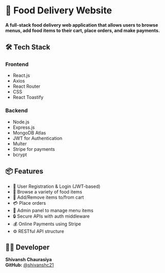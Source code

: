 # 🍅 **Food Delivery Website**

#### A full-stack food delivery web application that allows users to browse menus, add food items to their cart, place orders, and make payments.

## **🛠️ Tech Stack**

### **Frontend**
- React.js
- Axios
- React Router
- CSS 
- React Toastify

### **Backend**

- Node.js
- Express.js
- MongoDB Atlas
- JWT for Authentication
- Multer 
- Stripe for payments
- bcrypt

## **📦 Features**
- 👤 User Registration & Login (JWT-based)
- 🍱 Browse a variety of food items
- 🛒 Add/Remove items to/from cart
- 💳 Place orders 
- 📸 Admin panel to manage menu items 
- 🔒 Secure APIs with auth middleware
- 💰 Online Payments using Stripe
- ⚙️ RESTful API structure

## **👨‍💻 Developer**
**Shivansh Chaurasiya**<br>
**GitHub:**
 [@shivanshc21](https://github.com/shivanshc21)

